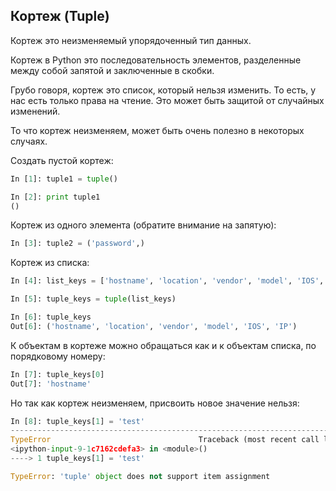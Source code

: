 ## Кортеж (Tuple)
Кортеж это неизменяемый упорядоченный тип данных.

Кортеж в Python это последовательность элементов, разделенные между собой запятой и заключенные в  скобки.

Грубо говоря, кортеж это список, который нельзя изменить. То есть, у нас есть только права на чтение. Это может быть защитой от случайных изменений.

То что кортеж неизменяем, может быть очень полезно в некоторых случаях.

Создать пустой кортеж:
```python
In [1]: tuple1 = tuple()

In [2]: print tuple1
()
```

Кортеж из одного элемента (обратите внимание на запятую):
```python
In [3]: tuple2 = ('password',)
```

Кортеж из списка:
```python
In [4]: list_keys = ['hostname', 'location', 'vendor', 'model', 'IOS', 'IP']

In [5]: tuple_keys = tuple(list_keys)

In [6]: tuple_keys
Out[6]: ('hostname', 'location', 'vendor', 'model', 'IOS', 'IP')
```

К объектам в кортеже можно обращаться как и к объектам списка, по порядковому номеру:
```python
In [7]: tuple_keys[0]
Out[7]: 'hostname'
```

Но так как кортеж неизменяем, присвоить новое значение нельзя:
```python
In [8]: tuple_keys[1] = 'test'
---------------------------------------------------------------------------
TypeError                                 Traceback (most recent call last)
<ipython-input-9-1c7162cdefa3> in <module>()
----> 1 tuple_keys[1] = 'test'

TypeError: 'tuple' object does not support item assignment
```
